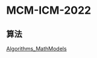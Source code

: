 # MCM-ICM-2022

## 算法

[Algorithms_MathModels](https://github.com/HuangCongQing/Algorithms_MathModels)
